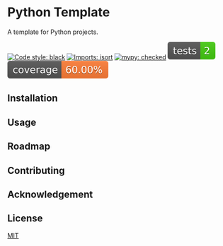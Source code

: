 # Python Template

A template for Python projects.

[![Code style: black](https://img.shields.io/badge/code%20style-black-000000.svg)](https://github.com/psf/black)
[![Imports: isort](https://img.shields.io/badge/%20imports-isort-%231674b1?style=flat&labelColor=ef8336)](https://pycqa.github.io/isort/)
[![mypy: checked](https://www.mypy-lang.org/static/mypy_badge.svg)](https://mypy-lang.org/)
![Tests Status](./reports/tests/badge.svg?dummy=8484744)
![Coverage Status](./reports/coverage/badge.svg?dummy=8484744)

## Installation

## Usage

## Roadmap

## Contributing

## Acknowledgement

## License

[MIT](https://choosealicense.com/licenses/mit/)
